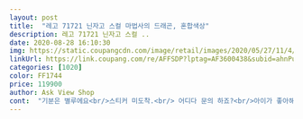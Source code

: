 ```yaml
---
layout: post 
title:  "레고 71721 닌자고 스컬 마법사의 드래곤, 혼합색상" 
description: 레고 71721 닌자고 스컬 ..
date: 2020-08-28 16:10:30 
img: https://static.coupangcdn.com/image/retail/images/2020/05/27/11/4/69865244-c6e8-476e-8014-6d4f8d6840b7.jpg 
linkUrl: https://link.coupang.com/re/AFFSDP?lptag=AF3600438&subid=ahnPublicAsk&pageKey=1633700117&itemId=2786542508&vendorItemId=70776271968&traceid=V0-113-9f771e19d2f8345d 
categories: [1020] 
color: FF1744 
price: 119900 
author: Ask View Shop 
cont:  "기분은 별루에요<br/>스티커 미도착.<br/> 어디다 문의 하죠?<br/>아이가 좋아해용<br/>제품은 뭐 괜찮은데 아이가 부품이 몇개없다네요.<br/><br/>집에있는 벌크에서 꺼내 쓰는데<br/>" 
---
```

